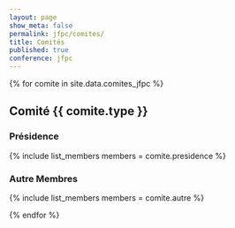 ```yaml
---
layout: page
show_meta: false
permalink: jfpc/comites/
title: Comités
published: true
conference: jfpc
---
```


{% for comite in site.data.comites_jfpc %}
## Comité {{ comite.type }}

### Présidence
{% include list_members members = comite.presidence %}

### Autre Membres
{% include list_members members = comite.autre %}

{% endfor %}
